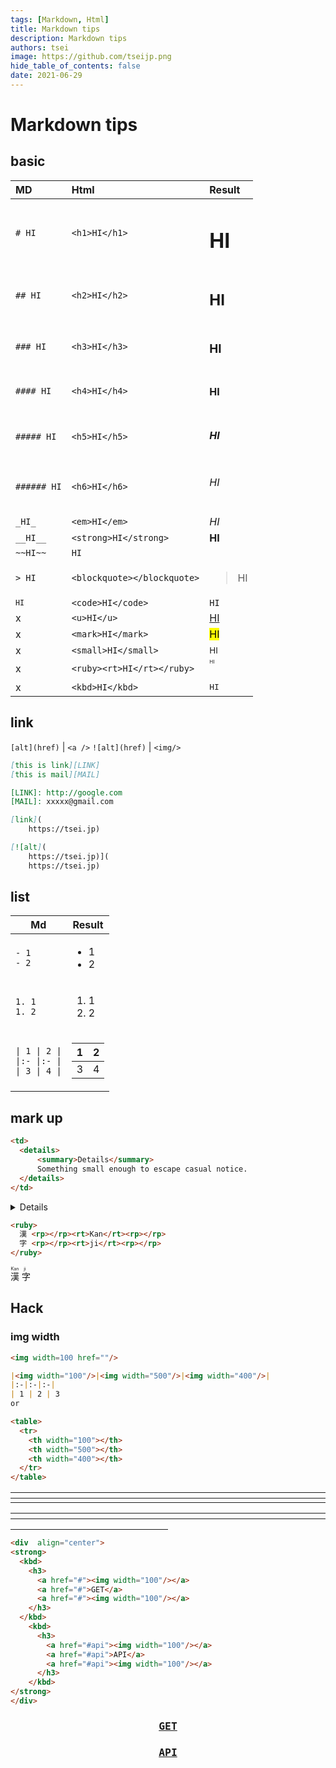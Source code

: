 ```yaml
---
tags: [Markdown, Html]
title: Markdown tips
description: Markdown tips
authors: tsei
image: https://github.com/tseijp.png
hide_table_of_contents: false
date: 2021-06-29
---
```


# Markdown tips

<!--truncate-->

## basic

| MD | Html | Result |
|:-|:-|:-|
| `# HI` | `<h1>HI</h1>` | <h1>HI</h1> |
| `## HI` | `<h2>HI</h2>` | <h2>HI</h2> |
| `### HI` | `<h3>HI</h3>` | <h3>HI</h3> |
| `#### HI` | `<h4>HI</h4>` | <h4>HI</h4> |
| `##### HI` | `<h5>HI</h5>` | <h5>HI</h5> |
| `###### HI` | `<h6>HI</h6>` | <h6>HI</h6> |
| `_HI_` | `<em>HI</em>` | <em>HI</em> |
| `__HI__` | `<strong>HI</strong>` | <strong>HI</strong>
| `~~HI~~` | `HI`
| `> HI` | `<blockquote></blockquote>` | <blockquote>HI</blockquote> |
| <code>`HI`</code> | `<code>HI</code>` | <code>HI</code> |
| x | `<u>HI</u>` | <u>HI</u> |
| x | `<mark>HI</mark>` | <mark>HI</mark> |
| x | `<small>HI</small>` | <small>HI</small> |
| x | `<ruby><rt>HI</rt></ruby>` | <ruby><rt>HI</rt></ruby> |
| x | `<kbd>HI</kbd>` | <kbd>HI</kbd> |

## link

`[alt](href)` | `<a />`
`![alt](href)` | `<img/>`

```md
[this is link][LINK]
[this is mail][MAIL]

[LINK]: http://google.com
[MAIL]: xxxxx@gmail.com

[link](
    https://tsei.jp)

[![alt](
    https://tsei.jp)](
    https://tsei.jp)
```

## list

<table>
  <thead>
    <tr>
      <th colspan="1">Md</th>
      <th colspan="1">Result</th>
    </tr>
  </thead>
  <tbody>
    <tr>
      <td>
        <code>- 1<br/>- 2</code>
      </td>
      <td>
        <ul><li>1</li><li>2</li></ul>
      </td>
    </tr>
    <tr>
      <td>
        <code>1. 1<br/>1. 2</code>
      </td>
      <td>
        <ol><li>1</li><li>2</li></ol>
      </td>
    </tr>
    <tr>
      <td>
        <code>| 1 | 2 |<br/>|:- |:- |<br/>| 3 | 4 |</code>
      </td>
      <td>
        <table>
            <thead>
                <tr>
                    <th>1</th>
                    <th>2</th>
                </tr>
            </thead>
            <tbody>
                <tr>
                    <td>3</td>
                    <td>4</td>
                </tr>
            </tbody>
        </table>
      </td>
    </tr>
  </tbody>
</table>

## mark up

```md
<td>
  <details>
      <summary>Details</summary>
      Something small enough to escape casual notice.
  </details>
</td>
```

<td>
  <details>
      <summary>Details</summary>
      Something small enough to escape casual notice.
  </details>
</td>

```md
<ruby>
  漢 <rp></rp><rt>Kan</rt><rp></rp>
  字 <rp></rp><rt>ji</rt><rp></rp>
</ruby>
```

<ruby>
  漢 <rp></rp><rt>Kan</rt><rp></rp>
  字 <rp></rp><rt>ji</rt><rp></rp>
</ruby>

## Hack

### img width

```md
<img width=100 href=""/>
```

```md
|<img width="100"/>|<img width="500"/>|<img width="400"/>|  
|:-|:-|:-|
| 1 | 2 | 3
or

<table>
  <tr>
    <th width="100"></th>
    <th width="500"></th>
    <th width="400"></th>
  </tr>
</table>
```

|<img width="100"/>|<img width="500"/>|<img width="400"/>|  
|:-|:-|:-|
|  |  |  |

<table>
  <tr>
    <th width="100"></th>
    <th width="500"></th>
    <th width="400"></th>
  </tr>
</table>

<hr width="50%" />

```md
<div  align="center">
<strong>
  <kbd>
    <h3>
      <a href="#"><img width="100"/></a>
      <a href="#">GET</a>
      <a href="#"><img width="100"/></a>
    </h3>
  </kbd>
    <kbd>
      <h3>
        <a href="#api"><img width="100"/></a>
        <a href="#api">API</a>
        <a href="#api"><img width="100"/></a>
      </h3>
    </kbd>
</strong>
</div>
```

<div  align="center">
<strong>
  <kbd>
    <h3>
      <a href="#"><img width="100"/></a>
      <a href="#">GET</a>
      <a href="#"><img width="100"/></a>
    </h3>
  </kbd>
    <kbd>
      <h3>
        <a href="#api"><img width="100"/></a>
        <a href="#api">API</a>
        <a href="#api"><img width="100"/></a>
      </h3>
    </kbd>
</strong>
</div>
